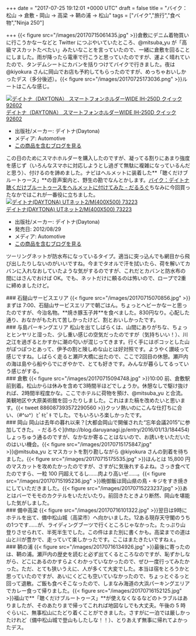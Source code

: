 
+++
date = "2017-07-25 19:12:01 +0000 UTC"
draft = false
title = "バイク：松山 → 倉敷・岡山 → 高梁 → 鞆の浦 → 松山"
tags = ["バイク","旅行","食べ物","Ninja 250"]

+++
{{< figure src="/images/20170715061435.jpg"  >}}倉敷にデニム着物買いに行こうかなーなどと Twitter につぶやいていたところ、@mitsuba_yu が「高級マスカットたべたい」みたいなことを言っていたので、一緒に倉敷を回ることにしました。雨が降ったら電車で行こうと思っていたのですが、運よく晴れていたので、タンデムシートにカバンを括りつけてバイクで行きました。夜は<br/>
 @kiyokura さんに岡山でお店も予約してもらったのですが、めっちゃおいしかったデス（多分後述）。{{< figure src="/images/20170725173036.png"  >}}ルートはこんな感じ。<div class="hatena-asin-detail"><a href="http://www.amazon.co.jp/exec/obidos/ASIN/B00YC4TDLM/bestylesnet-22/"><img src="https://images-fe.ssl-images-amazon.com/images/I/51ZtEMGNSTL._SL160_.jpg" class="hatena-asin-detail-image" alt="デイトナ（DAYTONA） スマートフォンホルダーWIDE IH-250D クイック 92602" title="デイトナ（DAYTONA） スマートフォンホルダーWIDE IH-250D クイック 92602"/></a><div class="hatena-asin-detail-info"><a href="http://www.amazon.co.jp/exec/obidos/ASIN/B00YC4TDLM/bestylesnet-22/">デイトナ（DAYTONA） スマートフォンホルダーWIDE IH-250D クイック 92602</a><ul><li><span class="hatena-asin-detail-label">出版社/メーカー:</span> デイトナ(Daytona)</li><li><span class="hatena-asin-detail-label">メディア:</span> Automotive</li><li><a href="http://d.hatena.ne.jp/asin/B00YC4TDLM/bestylesnet-22" target="_blank">この商品を含むブログを見る</a></li></ul></div><div class="hatena-asin-detail-foot"></div></div>この日のためにスマホホルダーを購入したのですが、凝ってる割りにあまり強度を感じず（いろんなスマホに対応しようとし過ぎて無駄に複雑になっているんだと思う）、付けるのを諦めました。ナビはヘルメットに装着した**「聴くだけブルートゥース」**の音声案内と、野生の勘でなんとかします。[バイク：デイトナ 聴くだけブルートゥースをヘルメットに付けてみた - だるろぐ](http://blog.daruyanagi.jp/entry/2015/05/11/171113)ちなみに今回買ったなかではこれが一番役に立ちました。<div class="hatena-asin-detail"><a href="http://www.amazon.co.jp/exec/obidos/ASIN/B0041OKN4E/bestylesnet-22/"><img src="https://images-fe.ssl-images-amazon.com/images/I/417gVr37HrL._SL160_.jpg" class="hatena-asin-detail-image" alt="デイトナ(DAYTONA) UTネット2/M(400X500) 73223" title="デイトナ(DAYTONA) UTネット2/M(400X500) 73223"/></a><div class="hatena-asin-detail-info"><a href="http://www.amazon.co.jp/exec/obidos/ASIN/B0041OKN4E/bestylesnet-22/">デイトナ(DAYTONA) UTネット2/M(400X500) 73223</a><ul><li><span class="hatena-asin-detail-label">出版社/メーカー:</span> デイトナ(Daytona)</li><li><span class="hatena-asin-detail-label">発売日:</span> 2012/08/29</li><li><span class="hatena-asin-detail-label">メディア:</span> Automotive</li><li><a href="http://d.hatena.ne.jp/asin/B0041OKN4E/bestylesnet-22" target="_blank">この商品を含むブログを見る</a></li></ul></div><div class="hatena-asin-detail-foot"></div></div>ツーリングネットが防水布になっているタイプ。適当に突っ込んでも網目から飛び出したりしないのがいいですね。今までタオルで汗を拭いたら、荷を解いてカバンに入れなおしていたような気がするのですが、これだとカバンと防水布の間にはさんでおけば OK。でも、ネットだけに頼るのは怖いので、ロープで2重に締めましたけど。

<div class="section">
    ### 石鎚山サービスエリア
    {{< figure src="/images/20170715070856.jpg"  >}}まずは 7:00、石鎚山サービスエリアで朝ごはん。ちょっとヘビーかなーと思ったのですが、今治名物。**焼き豚玉子丼**を食べました。830円なり。心配した通り、おなかがもたれて苦しかったけど、割とおいしかったです。

</div>
<div class="section">
    ### 与島パーキングエリア
    松山を出てしばらくは、山間にありがちな、ちょっとヒンヤリと湿った、少し重い感じの空気だったのですが（気持ちいい！）、川之江を過ぎるとかすかに潮の匂いが混じってきます。行く手にはポコッとした山がぽつぽつとあって、伊予の割と険しめな山とは好対照です。ようやく讃岐って感じですね。しばらく走ると瀬戸大橋に出たので、ここで2回目の休憩。瀬戸内の海は島やら船やらでにぎやかで、とても好きです。みんなが暮らしてるっていう感じがする。

</div>
<div class="section">
    ### 倉敷
    {{< figure src="/images/20170715094748.jpg"  >}}10:00 前、倉敷駅前到着。松山からは休みを含めて3時間半ほどでしょうか。休憩なしで駆け抜ければ、2時間半程度かな。ここでホテルに荷物を預け、@mitsuba_yu と合流。美観地区や大原美術館を回ったりしました。これはまた稿を改めたいと思います。{{< tweet 886087393572290560 >}}クッソ熱いのにこんな仕打ちに合い、（#^ω^）ﾋﾟｷﾋﾟｷ でした。でもいろいろ楽しかったです。

</div>
<div class="section">
    ### 岡山
    岡山は去年の暮れ以来？[大都会岡山で開催された“忘年会議2015”に参加してきた。 - だるろぐ](http://blog.daruyanagi.jp/entry/2016/01/13/184454)しょっちゅう通るのですが、なかなか寄ることはないので、お誘いをいただいたのはいい機会。{{< figure src="/images/20170715175847.jpg"  >}}@mitsuba_yu とマスカットを割り勘しながら @kiyokura さんの到着を待ちました。{{< figure src="/images/20170715175535.jpg"  >}}ほんとは 15,800 円のマスカットを攻めたかったのですが、さすがに気後れするよね。さっき食べてたのですら、一粒 100 円超えてるし……肉より高いゼ……。{{< figure src="/images/20170715195236.jpg"  >}}晩御飯は岡山県の鳥・キジをすき焼きにしていただきました。{{< figure src="/images/20170715223237.jpg"  >}}あとはバーでモモのカクテルをいただいたり。前回きたときより断然、岡山を堪能した気がしました。

</div>
<div class="section">
    ### 備中高梁
    {{< figure src="/images/20170716101322.jpg"  >}}翌日は9時にホテルを出て、備中松山城（高梁市）へ向かいました。12ある現存天守閣のうちの1つです……が、ライディングブーツで行くところじゃなかった。たっぷり山登りさせられて、半死半生でした。この件はまた別に書くかも。高梁までの道は山と川が豊かで、走っていて楽しかったです。ここはまたきたいですねぇ。

</div>
<div class="section">
    ### 鞆の浦
    {{< figure src="/images/20170716134926.jpg"  >}}最後に寄ったのは、鞆の浦。瀬戸内の歴史を読むと必ず出てくるところなのですが、恥ずかしながら、どこにあるのかすらよくわかっていなかったので、ぜひ一度行ってみたかった。ただ、とても狭いうえに、人が多くて大変でした。本当は宿をとろうかと思っていたのですが、あいにくどこも空いていなかったので、ちょっとぐるっと回って退散。ご飯も食べそこなったので、しまなみ海道の大浜パーキングエリアでカレー食って帰りました。{{< figure src="/images/20170716152125.jpg"  >}}福山で**「聴くだけブルートゥース」**が使えなくなるなどのトラブルはありましたが、そのあたりまで帰ってこれれば地図なしでも大丈夫。午後の 5 時ぐらいに、無事松山にたどり着くことができました。さすがに一泊では厳しかったけれど（備中松山城で登山もしたしな！！）、とりあえず無事に帰れてよかったデス。

</div>

